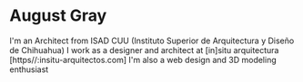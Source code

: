 # August Gray
I'm an Architect from ISAD CUU (Instituto Superior de Arquitectura y Diseño de Chihuahua)
I work as a designer and architect at [in]situ arquitectura [https//:insitu-arquitectos.com]
I'm also a web design and 3D modeling enthusiast

